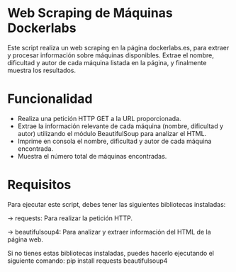 # Web Scraping de Máquinas Dockerlabs

Este script realiza un web scraping en la página dockerlabs.es, para extraer y procesar información sobre máquinas disponibles. Extrae el nombre, dificultad y autor de cada máquina listada en la página, y finalmente muestra los resultados.

# Funcionalidad 
* Realiza una petición HTTP GET a la URL proporcionada.
* Extrae la información relevante de cada máquina (nombre, dificultad y autor) utilizando el módulo BeautifulSoup para analizar el HTML.
* Imprime en consola el nombre, dificultad y autor de cada máquina encontrada.
* Muestra el número total de máquinas encontradas.

# Requisitos
Para ejecutar este script, debes tener las siguientes bibliotecas instaladas:

-> requests: Para realizar la petición HTTP.

-> beautifulsoup4: Para analizar y extraer información del HTML de la página web.

Si no tienes estas bibliotecas instaladas, puedes hacerlo ejecutando el siguiente comando:
pip install requests beautifulsoup4
